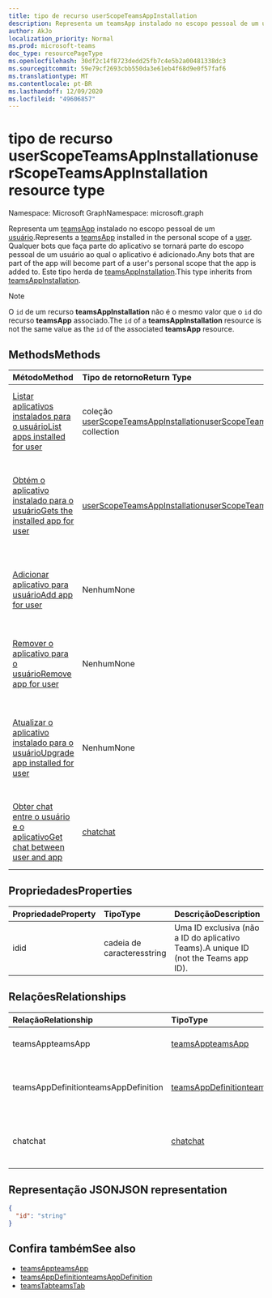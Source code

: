```yaml
---
title: tipo de recurso userScopeTeamsAppInstallation
description: Representa um teamsApp instalado no escopo pessoal de um usuário.
author: AkJo
localization_priority: Normal
ms.prod: microsoft-teams
doc_type: resourcePageType
ms.openlocfilehash: 30df2c14f8723dedd25fb7c4e5b2a00481338dc3
ms.sourcegitcommit: 59e79cf2693cbb550da3e61eb4f68d9e0f57faf6
ms.translationtype: MT
ms.contentlocale: pt-BR
ms.lasthandoff: 12/09/2020
ms.locfileid: "49606857"
---
```

# <a name="userscopeteamsappinstallation-resource-type"></a><span data-ttu-id="4b05c-103">tipo de recurso userScopeTeamsAppInstallation</span><span class="sxs-lookup"><span data-stu-id="4b05c-103">userScopeTeamsAppInstallation resource type</span></span>

<span data-ttu-id="4b05c-104">Namespace: Microsoft Graph</span><span class="sxs-lookup"><span data-stu-id="4b05c-104">Namespace: microsoft.graph</span></span>

<span data-ttu-id="4b05c-105">Representa um [teamsApp](teamsapp.md) instalado no escopo pessoal de um [usuário](user.md).</span><span class="sxs-lookup"><span data-stu-id="4b05c-105">Represents a [teamsApp](teamsapp.md) installed in the personal scope of a [user](user.md).</span></span> <span data-ttu-id="4b05c-106">Qualquer bots que faça parte do aplicativo se tornará parte do escopo pessoal de um usuário ao qual o aplicativo é adicionado.</span><span class="sxs-lookup"><span data-stu-id="4b05c-106">Any bots that are part of the app will become part of a user's personal scope that the app is added to.</span></span>
<span data-ttu-id="4b05c-107">Este tipo herda de [teamsAppInstallation](teamsappinstallation.md).</span><span class="sxs-lookup"><span data-stu-id="4b05c-107">This type inherits from [teamsAppInstallation](teamsappinstallation.md).</span></span>

> [!NOTE]
> <span data-ttu-id="4b05c-108">O `id` de um recurso **teamsAppInstallation** não é o mesmo valor que o `id` do recurso **teamsApp** associado.</span><span class="sxs-lookup"><span data-stu-id="4b05c-108">The `id` of a **teamsAppInstallation** resource is not the same value as the `id` of the associated **teamsApp** resource.</span></span>

## <a name="methods"></a><span data-ttu-id="4b05c-109">Methods</span><span class="sxs-lookup"><span data-stu-id="4b05c-109">Methods</span></span>

| <span data-ttu-id="4b05c-110">Método</span><span class="sxs-lookup"><span data-stu-id="4b05c-110">Method</span></span>       | <span data-ttu-id="4b05c-111">Tipo de retorno</span><span class="sxs-lookup"><span data-stu-id="4b05c-111">Return Type</span></span>  |<span data-ttu-id="4b05c-112">Descrição</span><span class="sxs-lookup"><span data-stu-id="4b05c-112">Description</span></span>|
|:---------------|:--------|:----------|
|[<span data-ttu-id="4b05c-113">Listar aplicativos instalados para o usuário</span><span class="sxs-lookup"><span data-stu-id="4b05c-113">List apps installed for user</span></span>](../api/userteamwork-list-installedapps.md)| <span data-ttu-id="4b05c-114">coleção [userScopeTeamsAppInstallation](userscopeteamsappinstallation.md)</span><span class="sxs-lookup"><span data-stu-id="4b05c-114">[userScopeTeamsAppInstallation](userscopeteamsappinstallation.md) collection</span></span> | <span data-ttu-id="4b05c-115">Listar aplicativos instalados no escopo pessoal de um usuário.</span><span class="sxs-lookup"><span data-stu-id="4b05c-115">List apps installed in the personal scope of a user.</span></span> |
|[<span data-ttu-id="4b05c-116">Obtém o aplicativo instalado para o usuário</span><span class="sxs-lookup"><span data-stu-id="4b05c-116">Gets the installed app for user</span></span>](../api/userteamwork-get-installedapps.md)| [<span data-ttu-id="4b05c-117">userScopeTeamsAppInstallation</span><span class="sxs-lookup"><span data-stu-id="4b05c-117">userScopeTeamsAppInstallation</span></span>](userscopeteamsappinstallation.md) | <span data-ttu-id="4b05c-118">Lista o aplicativo especificado instalado no escopo pessoal de um usuário.</span><span class="sxs-lookup"><span data-stu-id="4b05c-118">List the specified app installed in the personal scope of a user.</span></span> |
|[<span data-ttu-id="4b05c-119">Adicionar aplicativo para usuário</span><span class="sxs-lookup"><span data-stu-id="4b05c-119">Add app for user</span></span>](../api/userteamwork-post-installedapps.md) | <span data-ttu-id="4b05c-120">Nenhum</span><span class="sxs-lookup"><span data-stu-id="4b05c-120">None</span></span> | <span data-ttu-id="4b05c-121">Adicionar (instalar) um aplicativo no escopo pessoal de um usuário.</span><span class="sxs-lookup"><span data-stu-id="4b05c-121">Add (install) an app in the personal scope of a user.</span></span> |
|[<span data-ttu-id="4b05c-122">Remover o aplicativo para o usuário</span><span class="sxs-lookup"><span data-stu-id="4b05c-122">Remove app for user</span></span>](../api/userteamwork-delete-installedapps.md) | <span data-ttu-id="4b05c-123">Nenhum</span><span class="sxs-lookup"><span data-stu-id="4b05c-123">None</span></span> | <span data-ttu-id="4b05c-124">Remova (desinstale) um aplicativo no escopo pessoal de um usuário.</span><span class="sxs-lookup"><span data-stu-id="4b05c-124">Remove (uninstall) an app in the personal scope of a user.</span></span> |
|[<span data-ttu-id="4b05c-125">Atualizar o aplicativo instalado para o usuário</span><span class="sxs-lookup"><span data-stu-id="4b05c-125">Upgrade app installed for user</span></span>](../api/userteamwork-teamsappinstallation-upgrade.md) | <span data-ttu-id="4b05c-126">Nenhum</span><span class="sxs-lookup"><span data-stu-id="4b05c-126">None</span></span> | <span data-ttu-id="4b05c-127">Atualize para a versão mais recente do aplicativo instalado no escopo pessoal de um usuário.</span><span class="sxs-lookup"><span data-stu-id="4b05c-127">Upgrade to the latest version of the app installed in the personal scope of a user.</span></span>|
|[<span data-ttu-id="4b05c-128">Obter chat entre o usuário e o aplicativo</span><span class="sxs-lookup"><span data-stu-id="4b05c-128">Get chat between user and app</span></span>](../api/userscopeteamsappinstallation-get-chat.md) | [<span data-ttu-id="4b05c-129">chat</span><span class="sxs-lookup"><span data-stu-id="4b05c-129">chat</span></span>](chat.md) | <span data-ttu-id="4b05c-130">Listar chats de um-on-one entre um usuário e o aplicativo.</span><span class="sxs-lookup"><span data-stu-id="4b05c-130">List one-on-one chats between a user and the app.</span></span> |

## <a name="properties"></a><span data-ttu-id="4b05c-131">Propriedades</span><span class="sxs-lookup"><span data-stu-id="4b05c-131">Properties</span></span>

| <span data-ttu-id="4b05c-132">Propriedade</span><span class="sxs-lookup"><span data-stu-id="4b05c-132">Property</span></span>            | <span data-ttu-id="4b05c-133">Tipo</span><span class="sxs-lookup"><span data-stu-id="4b05c-133">Type</span></span>     | <span data-ttu-id="4b05c-134">Descrição</span><span class="sxs-lookup"><span data-stu-id="4b05c-134">Description</span></span> |
|:------------------- |:-------- |:----------- |
| <span data-ttu-id="4b05c-135">id</span><span class="sxs-lookup"><span data-stu-id="4b05c-135">id</span></span>                  | <span data-ttu-id="4b05c-136">cadeia de caracteres</span><span class="sxs-lookup"><span data-stu-id="4b05c-136">string</span></span>   | <span data-ttu-id="4b05c-137">Uma ID exclusiva (não a ID do aplicativo Teams).</span><span class="sxs-lookup"><span data-stu-id="4b05c-137">A unique ID (not the Teams app ID).</span></span> |

## <a name="relationships"></a><span data-ttu-id="4b05c-138">Relações</span><span class="sxs-lookup"><span data-stu-id="4b05c-138">Relationships</span></span>

| <span data-ttu-id="4b05c-139">Relação</span><span class="sxs-lookup"><span data-stu-id="4b05c-139">Relationship</span></span>   | <span data-ttu-id="4b05c-140">Tipo</span><span class="sxs-lookup"><span data-stu-id="4b05c-140">Type</span></span>    | <span data-ttu-id="4b05c-141">Descrição</span><span class="sxs-lookup"><span data-stu-id="4b05c-141">Description</span></span> |
|:---------------|:--------|:----------|
|<span data-ttu-id="4b05c-142">teamsApp</span><span class="sxs-lookup"><span data-stu-id="4b05c-142">teamsApp</span></span>|[<span data-ttu-id="4b05c-143">teamsApp</span><span class="sxs-lookup"><span data-stu-id="4b05c-143">teamsApp</span></span>](teamsapp.md)| <span data-ttu-id="4b05c-144">O aplicativo que está instalado.</span><span class="sxs-lookup"><span data-stu-id="4b05c-144">The app that is installed.</span></span> |
|<span data-ttu-id="4b05c-145">teamsAppDefinition</span><span class="sxs-lookup"><span data-stu-id="4b05c-145">teamsAppDefinition</span></span>|[<span data-ttu-id="4b05c-146">teamsAppDefinition</span><span class="sxs-lookup"><span data-stu-id="4b05c-146">teamsAppDefinition</span></span>](teamsappdefinition.md)| <span data-ttu-id="4b05c-147">Os detalhes desta versão do aplicativo.</span><span class="sxs-lookup"><span data-stu-id="4b05c-147">The details of this version of the app.</span></span> |
|<span data-ttu-id="4b05c-148">chat</span><span class="sxs-lookup"><span data-stu-id="4b05c-148">chat</span></span> |[<span data-ttu-id="4b05c-149">chat</span><span class="sxs-lookup"><span data-stu-id="4b05c-149">chat</span></span>](chat.md) | <span data-ttu-id="4b05c-150">O chat entre o usuário e o aplicativo do teams.</span><span class="sxs-lookup"><span data-stu-id="4b05c-150">The chat between the user and Teams app.</span></span> | 

## <a name="json-representation"></a><span data-ttu-id="4b05c-151">Representação JSON</span><span class="sxs-lookup"><span data-stu-id="4b05c-151">JSON representation</span></span>

<!-- {
  "blockType": "resource",
  "@odata.type": "microsoft.graph.userScopeTeamsAppInstallation",
  "baseType": "microsoft.graph.entity"
}-->

```json
{
  "id": "string"
}
```

## <a name="see-also"></a><span data-ttu-id="4b05c-152">Confira também</span><span class="sxs-lookup"><span data-stu-id="4b05c-152">See also</span></span>

- [<span data-ttu-id="4b05c-153">teamsApp</span><span class="sxs-lookup"><span data-stu-id="4b05c-153">teamsApp</span></span>](teamsapp.md)
- [<span data-ttu-id="4b05c-154">teamsAppDefinition</span><span class="sxs-lookup"><span data-stu-id="4b05c-154">teamsAppDefinition</span></span>](teamsappdefinition.md)
- [<span data-ttu-id="4b05c-155">teamsTab</span><span class="sxs-lookup"><span data-stu-id="4b05c-155">teamsTab</span></span>](../resources/teamstab.md)

<!-- uuid: 8fcb5dbc-d5aa-4681-8e31-b001d5168d79
2015-10-25 14:57:30 UTC -->
<!-- {
  "type": "#page.annotation",
  "description": "userScopeTeamsAppInstallation resource",
  "keywords": "",
  "section": "documentation",
  "tocPath": ""
  "suppressions": []
}-->

